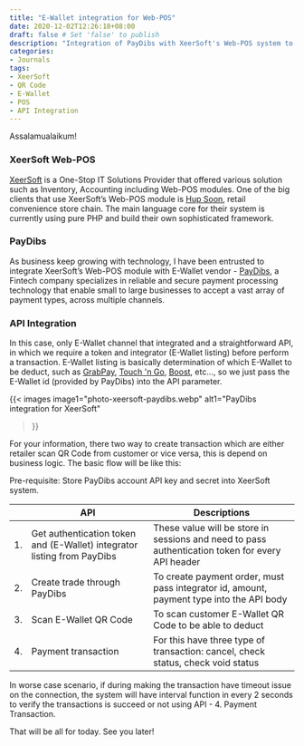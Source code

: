 ```yaml
---
title: "E-Wallet integration for Web-POS"
date: 2020-12-02T12:26:18+08:00
draft: false # Set 'false' to publish
description: "Integration of PayDibs with XeerSoft's Web-POS system to allow customer to pay with E-Wallet"
categories:
- Journals
tags:
- XeerSoft
- QR Code
- E-Wallet
- POS
- API Integration
---
```


Assalamualaikum!

### XeerSoft Web-POS

[XeerSoft](https://xeersoft.com/) is a One-Stop IT Solutions Provider that offered various solution such as Inventory, Accounting including Web-POS modules. One of the big clients that use XeerSoft’s Web-POS module is [Hup Soon](https://www.hupsoonfood.com/), retail convenience store chain. The main language core for their system is currently using pure PHP and build their own sophisticated framework.

### PayDibs

As business keep growing with technology, I have been entrusted to integrate XeerSoft’s Web-POS module with E-Wallet vendor - [PayDibs](https://www.paydibs.com/), a Fintech company specializes in reliable and secure payment processing technology that enable small to large businesses to accept a vast array of payment types, across multiple channels.

### API Integration

In this case, only E-Wallet channel that integrated and a straightforward API, in which we require a token and integrator (E-Wallet listing) before perform a transaction. E-Wallet listing is basically determination of which E-Wallet to be deduct, such as [GrabPay](https://www.grab.com/my/pay/), [Touch 'n Go](https://www.touchngo.com.my/), [Boost](https://www.myboost.com.my/), etc..., so we just pass the E-Wallet id (provided by PayDibs) into the API parameter.

{{< images
image1="photo-xeersoft-paydibs.webp"
alt1="PayDibs integration for XeerSoft"
>}}

For your information, there two way to create transaction which are either retailer scan QR Code from customer or vice versa, this is depend on business logic. The basic flow will be like this:

Pre-requisite: Store PayDibs account API key and secret into XeerSoft system.

| | API | Descriptions | 
| --- | --- | --- |
| 1. | Get authentication token and (E-Wallet) integrator listing from PayDibs | These value will be store in sessions and need to pass authentication token for every API header |
| 2. | Create trade through PayDibs | To create payment order, must pass integrator id, amount, payment type into the API body |
| 3. | Scan E-Wallet QR Code | To scan customer E-Wallet QR Code to be able to deduct |
| 4. | Payment transaction | For this have three type of transaction: cancel, check status, check void status |

In worse case scenario, if during making the transaction have timeout issue on the connection, the system will have interval function in every 2 seconds to verify the transactions is succeed or not using API - 4. Payment Transaction.

That will be all for today. See you later!